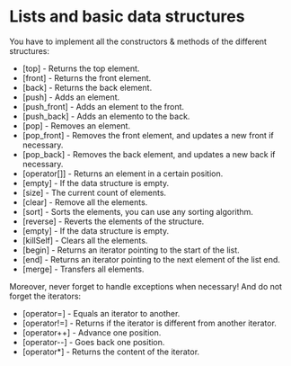 # Lists and basic data structures

You have to implement all the constructors & methods of the different structures:

* [top] - Returns the top element.
* [front] - Returns the front element.
* [back] - Returns the back element.
* [push] - Adds an element.
* [push_front] - Adds an element to the front.
* [push_back] - Adds an elemento to the back.
* [pop] - Removes an element.
* [pop_front] - Removes the front element, and updates a new front if necessary.
* [pop_back] - Removes the back element, and updates a new back if necessary.
* [operator[]] - Returns an element in a certain position.
* [empty] - If the data structure is empty.
* [size] - The current count of elements.
* [clear] - Remove all the elements.
* [sort] - Sorts the elements, you can use any sorting algorithm.
* [reverse] - Reverts the elements of the structure.
* [empty] - If the data structure is empty.
* [killSelf] - Clears all the elements.
* [begin] - Returns an iterator pointing to the start of the list.
* [end] - Returns an iterator pointing to the next element of the list end.
* [merge] - Transfers all elements.

Moreover, never forget to handle exceptions when necessary! And do not forget the iterators:

* [operator=] - Equals an iterator to another.
* [operator!=] - Returns if the iterator is different from another iterator.
* [operator++] - Advance one position.
* [operator--] - Goes back one position.
* [operator*] - Returns the content of the iterator.







